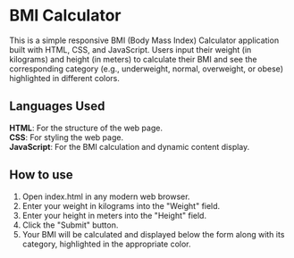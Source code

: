 # BMI Calculator

This is a simple responsive BMI (Body Mass Index) Calculator application built with HTML, CSS, and JavaScript. Users input their weight (in kilograms) and height (in meters) to calculate their BMI and see the corresponding category (e.g., underweight, normal, overweight, or obese) highlighted in different colors.

## Languages Used
**HTML**: For the structure of the web page. <br>
**CSS**: For styling the web page. <br>
**JavaScript**: For the BMI calculation and dynamic content display.

## How to use
1. Open index.html in any modern web browser.
2. Enter your weight in kilograms into the "Weight" field.
3. Enter your height in meters into the "Height" field.
4. Click the "Submit" button.
5. Your BMI will be calculated and displayed below the form along with its category, highlighted in the appropriate color.
